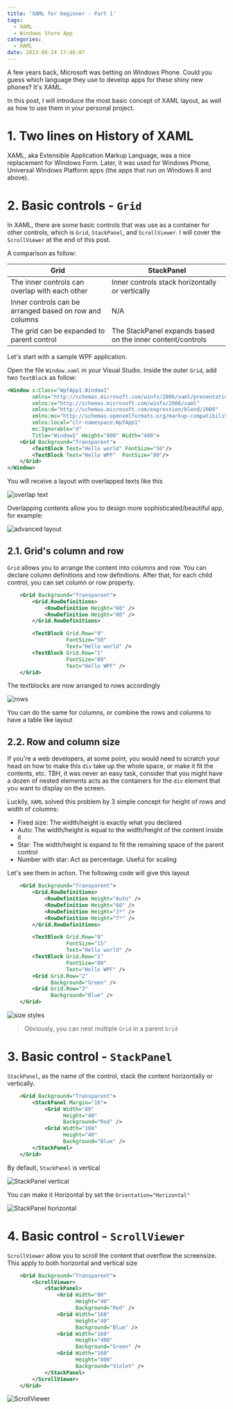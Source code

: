 ```yaml
---
title: 'XAML for beginner - Part 1'
tags:
  - XAML
  - Windows Store App
categories:
  - XAML
date: 2023-06-24 17:46:07
---
```


A few years back, Microsoft was betting on Windows Phone. Could you guess which language they use to develop apps for these shiny new phones? It's XAML. 

In this post, I will introduce the most basic concept of XAML layout, as well as how to use them in your personal project.

<!-- more -->

# 1. Two lines on History of XAML

XAML, aka Extensible Application Markup Language, was a nice replacement for Windows Form. Later, it was used for Windows Phone, Universal Windows Platform apps (the apps that run on Windows 8 and above).

# 2. Basic controls - `Grid`

In XAML, there are some basic controls that was use as a container for other controls, which is `Grid`, `StackPanel`, and `ScrollViewer`. I will cover the `ScrollViewer` at the end of this post.

A comparison as follow:

| Grid                                                    | StackPanel                                                 |
|---------------------------------------------------------|------------------------------------------------------------|
| The inner controls can overlap with each other          | Inner controls stack horizontally or vertically            |
| Inner controls can be arranged based on row and columns | N/A                                                        |
| The grid can be expanded to parent control              | The StackPanel expands based on the inner content/controls |

Let's start with a sample WPF application.

Open the file `Window.xaml` in your Visual Studio. Inside the outer `Grid`, add two `TextBlock` as follow:

```xml
<Window x:Class="WpfApp1.Window1"
        xmlns="http://schemas.microsoft.com/winfx/2006/xaml/presentation"
        xmlns:x="http://schemas.microsoft.com/winfx/2006/xaml"
        xmlns:d="http://schemas.microsoft.com/expression/blend/2008"
        xmlns:mc="http://schemas.openxmlformats.org/markup-compatibility/2006"
        xmlns:local="clr-namespace:WpfApp1"
        mc:Ignorable="d"
        Title="Window1" Height="800" Width="480">
    <Grid Background="Transparent">
        <TextBlock Text="Hello world" FontSize="50"/>
        <TextBlock Text="Hello WPF"  FontSize="80"/> 
    </Grid>
</Window>
```

You will receive a layout with overlapped texts like this

![overlap text](/images/2023/06/ieNDg54OjR.png)

Overlapping contents allow you to design more sophisticated/beautiful app, for example:

![advanced layout](/images/2013/11/112213_0144_windowsphon6.png)

## 2.1. Grid's column and row

`Grid` allows you to arrange the content into columns and row. You can declare column definitions and row definitions. After that, for each child control, you can set column or row property.

```xml
    <Grid Background="Transparent">
        <Grid.RowDefinitions>
            <RowDefinition Height="60" />
            <RowDefinition Height="80" />
        </Grid.RowDefinitions>

        <TextBlock Grid.Row="0"
                   FontSize="50"
                   Text="Hello world" />
        <TextBlock Grid.Row="1"
                   FontSize="80"
                   Text="Hello WPF" />
    </Grid>
```

The textblocks are now arranged to rows accordingly

![rows](/images/2023/06/4kJL6V84m0.png)

You can do the same for columns, or combine the rows and columns to have a table like layout

## 2.2. Row and column size

If you're a web developers, at some point, you would need to scratch your head on how to make this `div` take up the whole space, or make it fit the contents, etc. TBH, it was never an easy task, consider that you might have a dozen of nested elements acts as the containers for the `div` element that you want to display on the screen.

Luckily, `XAML` solved this problem by 3 simple concept for height of rows and width of columns:

* Fixed size: The width/height is exactly what you declared
* Auto: The width/height is equal to the width/height of the content inside it
* Star: The width/height is expand to fit the remaining space of the parent control
* Number with star: Act as percentage. Useful for scaling

Let's see them in action. The following code will give this layout

```xml
    <Grid Background="Transparent">
        <Grid.RowDefinitions>
            <RowDefinition Height="Auto" />
            <RowDefinition Height="60" />
            <RowDefinition Height="3*" />
            <RowDefinition Height="7*" />
        </Grid.RowDefinitions>

        <TextBlock Grid.Row="0"
                   FontSize="15"
                   Text="Hello world" />
        <TextBlock Grid.Row="1"
                   FontSize="80"
                   Text="Hello WPF" />
        <Grid Grid.Row="2"
              Background="Green" />
        <Grid Grid.Row="3"
              Background="Blue" />
    </Grid>
```

![size styles](/images/2023/06/3.png)

> Obviously, you can nest multiple `Grid` in a parent `Grid`

# 3. Basic control - `StackPanel`

`StackPanel`, as the name of the control, stack the content horizontally or vertically.

```xml
    <Grid Background="Transparent">
        <StackPanel Margin="16">
            <Grid Width="80"
                  Height="40"
                  Background="Red" />
            <Grid Width="160"
                  Height="40"
                  Background="Blue" />
        </StackPanel>
    </Grid>
```

By default, `StackPanel` is vertical

![StackPanel vertical](/images/2023/06/4.png)

You can make it Horizontal by set the `Orientation="Horizontal"`

![StackPanel horizontal](/images/2023/06/5.png)

# 4. Basic control - `ScrollViewer`

`ScrollViewer` allow you to scroll the content that overflow the screensize. This apply to both horizontal and vertical size

```xml
    <Grid Background="Transparent">
        <ScrollViewer>
            <StackPanel>
                <Grid Width="80"
                      Height="40"
                      Background="Red" />
                <Grid Width="160"
                      Height="40"
                      Background="Blue" />
                <Grid Width="160"
                      Height="400"
                      Background="Green" />
                <Grid Width="160"
                      Height="800"
                      Background="Violet" />
            </StackPanel>
        </ScrollViewer>
    </Grid>
```

![ScrollViewer](/images/2023/06/6.png)